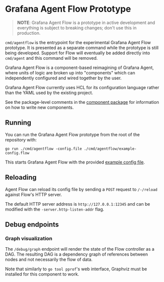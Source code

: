 # Grafana Agent Flow Prototype

> **NOTE**: Grafana Agent Flow is a prototype in active development and
> everything is subject to breaking changes; don't use this in production.

`cmd/agentflow` is the entrypoint for the experimental Grafana Agent Flow
prototype. It is presented as a separate command while the prototype is still
being developed. Support for Flow will eventually be added directly into
`cmd/agent` and this command will be removed.

Grafana Agent Flow is a component-based reimagining of Grafana Agent, where
units of logic are broken up into "components" which can independently
configured and wired together by the user.

Grafana Agent Flow currently uses HCL for its configuration language rather
than the YAML used by the existing project.

See the package-level comments in the [component package][] for information on
how to write new components.

## Running

You can run the Grafana Agent Flow prototype from the root of the repository
with:

```
go run ./cmd/agentflow -config.file ./cmd/agentflow/example-config.flow
```

This starts Grafana Agent Flow with the provided [example config file][].

## Reloading

Agent Flow can reload its config file by sending a `POST` request to
`/-/reload` against Flow's HTTP server.

The default HTTP server address is `http://127.0.0.1:12345` and can be modified
with the `-server.http-listen-addr` flag.

[example config file]: ./example-config.flow
[component package]: ../../component/component.go

## Debug endpoints

### Graph visualization

The `/debug/graph` endpoint will render the state of the Flow controller as a
DAG. The resulting DAG is a dependency graph of references between nodes and
not necessarily the flow of data.

Note that similarly to `go tool pprof`'s web interface, Graphviz must be
installed for this component to work.
